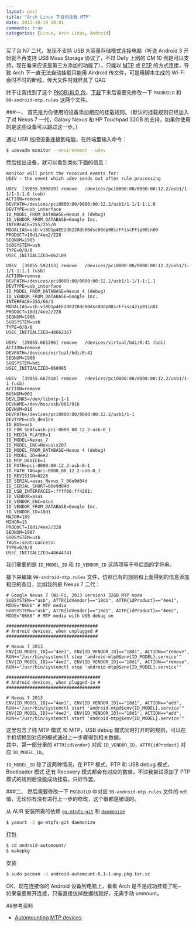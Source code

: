 ```yaml
---
layout: post
title: "Arch Linux 下自动挂载 MTP"
date: 2013-10-19 20:01
comments: true
categories: [Linux, Arch Linux, Android]
---
```


买了台 N7 二代，发现不支持 USB 大容量存储模式连接电脑（听说 Android 3 开始就不再支持 USB Mass Storage 协议了，不过 Defy 上刷的 CM 10 倒是可以支持，现在看来应该是第三方添加的功能了），只能以 [MTP][mtpwiki] 或 [PTP][ptpwiki] 的方式连接，导致 Arch 下一直无法自动挂载只能用 Airdroid 传文件，可是用脚本生成的 Wi-Fi 会时不时的断线，传大文件时就杯具了 QAQ       

终于让我找到了这个 [PKGBUILD 包][pkgbuild]，[下载][download]下来后需要先修改一下 ``PKGBUILD`` 和 ``99-android-mtp.rules`` 这两个文件。      

###一、
首先是为你使用的设备添加相应的挂载规则。（默认的挂载规则已经加入了对 Nexus 7 一代，Galaxy Nexus 和 HP Touchpad 32GB 的支持，如果你使用的是这些设备可以跳过这一步。）     

通过 USB 线把设备连接到电脑，在终端里输入命令：
```bash
$ udevadm monitor --environment --udev
```
然后拔出设备，就可以看到类似下面的信息：
```
monitor will print the received events for:
UDEV - the event which udev sends out after rule processing

UDEV  [39055.590819] remove   /devices/pci0000:00/0000:00:12.2/usb1/1-1/1-1:1.0 (usb)
ACTION=remove
DEVPATH=/devices/pci0000:00/0000:00:12.2/usb1/1-1/1-1:1.0
DEVTYPE=usb_interface
ID_MODEL_FROM_DATABASE=Nexus 4 (debug)
ID_VENDOR_FROM_DATABASE=Google Inc.
INTERFACE=255/255/0
MODALIAS=usb:v18D1p4EE2d0228dc00dsc00dp00icFFiscFFip00in00
PRODUCT=18d1/4ee2/228
SEQNUM=1985
SUBSYSTEM=usb
TYPE=0/0/0
USEC_INITIALIZED=662109

UDEV  [39055.592153] remove   /devices/pci0000:00/0000:00:12.2/usb1/1-1/1-1:1.1 (usb)
ACTION=remove
DEVPATH=/devices/pci0000:00/0000:00:12.2/usb1/1-1/1-1:1.1
DEVTYPE=usb_interface
ID_MODEL_FROM_DATABASE=Nexus 4 (debug)
ID_VENDOR_FROM_DATABASE=Google Inc.
INTERFACE=255/66/1
MODALIAS=usb:v18D1p4EE2d0228dc00dsc00dp00icFFisc42ip01in01
PRODUCT=18d1/4ee2/228
SEQNUM=1986
SUBSYSTEM=usb
TYPE=0/0/0
USEC_INITIALIZED=48662167

UDEV  [39055.661296] remove   /devices/virtual/bdi/0:41 (bdi)
ACTION=remove
DEVPATH=/devices/virtual/bdi/0:41
SEQNUM=1988
SUBSYSTEM=bdi
USEC_INITIALIZED=660985

UDEV  [39055.667918] remove   /devices/pci0000:00/0000:00:12.2/usb1/1-1 (usb)
ACTION=remove
BUSNUM=001
DEVLINKS=/dev/libmtp-1-1
DEVNAME=/dev/bus/usb/001/016
DEVNUM=016
DEVPATH=/devices/pci0000:00/0000:00:12.2/usb1/1-1
DEVTYPE=usb_device
ID_BUS=usb
ID_FOR_SEAT=usb-pci-0000_00_12_2-usb-0_1
ID_MEDIA_PLAYER=1
ID_MODEL=Nexus_7
ID_MODEL_ENC=Nexus\x207
ID_MODEL_FROM_DATABASE=Nexus 4 (debug)
ID_MODEL_ID=4ee2
ID_MTP_DEVICE=1
ID_PATH=pci-0000:00:12.2-usb-0:1
ID_PATH_TAG=pci-0000_00_12_2-usb-0_1
ID_REVISION=0228
ID_SERIAL=asus_Nexus_7_06e9d04d
ID_SERIAL_SHORT=06e9d04d
ID_USB_INTERFACES=:ffff00:ff4201:
ID_VENDOR=asus
ID_VENDOR_ENC=asus
ID_VENDOR_FROM_DATABASE=Google Inc.
ID_VENDOR_ID=18d1
MAJOR=189
MINOR=15
PRODUCT=18d1/4ee2/228
SEQNUM=1987
SUBSYSTEM=usb
TAGS=:seat:uaccess:
TYPE=0/0/0
USEC_INITIALIZED=48644741
```
我们需要的是 ``ID_MODEL_ID`` 和 ``ID_VENDOR_ID`` 这两项等于号后面的字符串。   

接下来编辑 ``99-android-mtp.rules`` 文件，仿照已有的规则和上面得到的信息添加相应的条目，比如我的是 Nexus 7 二代：
```
# Google Nexus 7 (Wi-Fi, 2013 version) 32GB MTP mode
SUBSYSTEM=="usb", ATTR{idVendor}=="18d1", ATTR{idProduct}=="4ee1", MODE="0666" # MTP media
SUBSYSTEM=="usb", ATTR{idVendor}=="18d1", ATTR{idProduct}=="4ee2", MODE="0666" # MTP media with USB debug on

###################################
# Android devices, when unplugged #
###################################

# Nexus 7 2013
ENV{ID_MODEL_ID}=="4ee1", ENV{ID_VENDOR_ID}=="18d1", ACTION=="remove", RUN+="/usr/bin/systemctl stop 'android-mtp@$env{ID_MODEL}.service'"
ENV{ID_MODEL_ID}=="4ee2", ENV{ID_VENDOR_ID}=="18d1", ACTION=="remove", RUN+="/usr/bin/systemctl stop 'android-mtp@$env{ID_MODEL}.service'"

####################################
# Android devices, when plugged-in #
####################################

# Nexus 7 2013
ENV{ID_MODEL_ID}=="4ee1", ENV{ID_VENDOR_ID}=="18d1", ACTION=="add", RUN+="/usr/bin/systemctl start 'android-mtp@$env{ID_MODEL}.service'"
ENV{ID_MODEL_ID}=="4ee2", ENV{ID_VENDOR_ID}=="18d1", ACTION=="add", RUN+="/usr/bin/systemctl start 'android-mtp@$env{ID_MODEL}.service'"
```
这里包含了纯 MTP 模式 和 MTP，USB debug 模式同时打开时的规则，可以在手机切换到对应的模式通过上一步骤得到相关数据。    
其中，第一部分里的 ``ATTR{idVendor}`` 对应 ``ID_VENDOR_ID``，``ATTR{idProduct}`` 对应 ``ID_MODEL_ID``。     

``ID_MODEL_ID`` 除了这两种情况，在 PTP 模式，PTP 和 USB debug 模式，Bootloader 模式 还有 Recovery 模式都会有对应的数值，不过我尝试添加了 PTP 模式的规则后没能成功挂载，只好作罢。    

###二、
然后需要修改一下 ``PKGBUILD`` 中对应 ``99-android-mtp.rules`` 文件的 ``md5`` 值，无论你有没有进行上一步的修改，这个值都是错误的。               

从 AUR 安装所需的依赖 [``go-mtpfs-git``][aur1] 和 [``daemonize``][aur2]
```bash
$ yaourt -S go-mtpfs-git daemonize
```
打包
```bash
$ cd android-automount/
$ makepkg
```
安装
```bash
$ sudo pacman -U android-automount-0.1-1-any.pkg.tar.xz
```

OK，现在连接你的 Android 设备到电脑上，看看 Arch 是不是成功挂载了呢~      
如果需要断开连接，只需直接拔掉数据线就好，无需手动 unmount。     

##参考资料
- [Automounting MTP devices][post]



[mtpwiki]: http://en.wikipedia.org/wiki/Media_Transfer_Protocol
[ptpwiki]: http://en.wikipedia.org/wiki/Picture_Transfer_Protocol
[pkgbuild]: https://github.com/fxthomas/android-automount
[download]: https://github.com/fxthomas/android-automount/archive/master.zip
[aur1]: https://aur.archlinux.org/packages/go-mtpfs-git/
[aur2]: https://aur.archlinux.org/packages/daemonize/
[post]: https://bbs.archlinux.org/viewtopic.php?id=154123
